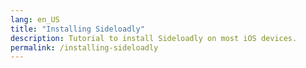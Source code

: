 ```yaml
---
lang: en_US
title: "Installing Sideloadly"
description: Tutorial to install Sideloadly on most iOS devices.
permalink: /installing-sideloadly
---
```

